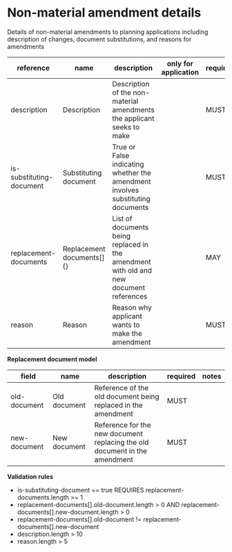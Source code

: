 # Non-material amendment details

Details of non-material amendments to planning applications including
description of changes, document substitutions, and reasons for amendments


| reference | name | description | only for application | requirement | notes |
| --- | --- | --- | --- | --- | --- |
| description | Description | Description of the non-material amendments the applicant seeks to make |  | MUST |  |
| is-substituting-document | Substituting document | True or False indicating whether the amendment involves substituting documents |  | MUST |  |
| replacement-documents | Replacement documents[]{} | List of documents being replaced in the amendment with old and new document references |  | MAY | Rule: is a MUST if `is-substituting-document` is `True` |
| reason | Reason | Reason why applicant wants to make the amendment |  | MUST |  |


**Replacement document model**

field | name | description | required | notes
-- | -- | -- | -- | --
old-document | Old document | Reference of the old document being replaced in the amendment | MUST | 
new-document | New document | Reference for the new document replacing the old document in the amendment | MUST | 

**Validation rules**

- is-substituting-document == true REQUIRES replacement-documents.length >= 1
- replacement-documents[].old-document.length > 0 AND replacement-documents[].new-document.length > 0
- replacement-documents[].old-document != replacement-documents[].new-document
- description.length > 10
- reason.length > 5